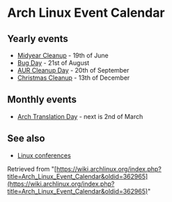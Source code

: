 # Arch Linux Event Calendar

## Yearly events

*   [Midyear Cleanup](/index.php/Midyear_Cleanup "Midyear Cleanup") - 19th of June
*   [Bug Day](/index.php/Bug_Day "Bug Day") - 21st of August
*   [AUR Cleanup Day](/index.php/AUR_Cleanup_Day "AUR Cleanup Day") - 20th of September
*   [Christmas Cleanup](/index.php/Christmas_Cleanup "Christmas Cleanup") - 13th of December

## Monthly events

*   [Arch Translation Day](/index.php/Arch_Translation_Day "Arch Translation Day") - next is 2nd of March

## See also

*   [Linux conferences](/index.php/Linux_conferences "Linux conferences")

Retrieved from "[https://wiki.archlinux.org/index.php?title=Arch_Linux_Event_Calendar&oldid=362965](https://wiki.archlinux.org/index.php?title=Arch_Linux_Event_Calendar&oldid=362965)"